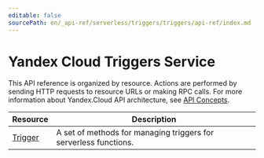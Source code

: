 ```yaml
---
editable: false
sourcePath: en/_api-ref/serverless/triggers/triggers/api-ref/index.md
---
```


# Yandex Cloud Triggers Service
This API reference is organized by resource. Actions are performed by sending HTTP requests to resource URLs or making RPC calls. For more information about Yandex.Cloud API architecture, see [API Concepts](/docs/api-design-guide/).

Resource | Description
--- | ---
[Trigger](Trigger/index.md) | A set of methods for managing triggers for serverless functions.